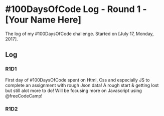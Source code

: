 # #100DaysOfCode Log - Round 1 - [Your Name Here]

The log of my #100DaysOfCode challenge. Started on [July 17, Monday, 2017].

## Log

### R1D1 
First day of #100DaysOfCode spent on Html, Css and especially JS to complete an assignment with rough Json data! A rough start & getting lost but still alot more to do!
Will be focusing more on Javascript using 
@freeCodeCamp!


### R1D2
